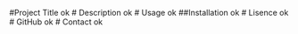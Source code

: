  #Project Title
    ok
    # Description
    ok
    # Usage
    ok
    ##Installation
    ok
    # Lisence
    ok
    # GitHub
    ok
    # Contact
    ok
  